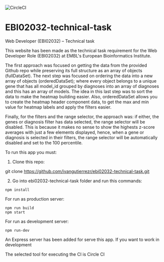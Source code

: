 ![CircleCI](https://circleci.com/gh/ivangutierrezr/ebi02032-technical-task.svg?style=svg)

# EBI02032-technical-task
Web Developer (EBI02032) – Technical task

This website has been made as the technical task requirement for the Web Developer Role (EBI02032) at EMBL's European Bioinformatics Institute.

The first approach was focused on getting the data from the provided Github repo while preserving its full structure as an array of objects (fullDataSet). The next step was focused on ordering the data into a new array of objects (orderedDataSet); where every object belongs to a unique gene that has all model_id grouped by diagnoses into an array of diagnoses and this has an array of models. The idea in this last step was to sort the data to make the heatmap building easier. Also, orderedDataSet allows you to create the heatmap header component data, to get the max and min value for heatmap labels and apply the filters easier.

Finally, for the filters and the range selector, the approach was: if either, the genes or diagnosis filter has data selected, the range selector will be disabled. This is because it makes no sense to show the highests z-score averages with just a few elements displayed, hence, when a gene or diagnosis is selected in their filters, the range selector will be automatically disabled and set to the 100 percentile.

To run this app you must:

1. Clone this repo: 

git clone https://github.com/ivangutierrezr/ebi02032-technical-task.git

2. Go into ebi02032-technical-task folder and run this commands:

```
npm install
```

For run as production server:

```
npm run build
npm start
```

For run as development server:

```
npm run-dev
```

An Express server has been added for serve this app. If you want to work in development

The selected tool for executing the CI is Circle CI
